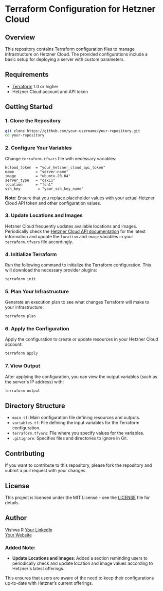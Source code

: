 # Terraform Configuration for Hetzner Cloud

## Overview

This repository contains Terraform configuration files to manage infrastructure on Hetzner Cloud. The provided configurations include a basic setup for deploying a server with custom parameters.

## Requirements

- [Terraform](https://www.terraform.io/downloads) 1.0 or higher
- Hetzner Cloud account and API token

## Getting Started

### 1. Clone the Repository

```sh
git clone https://github.com/your-username/your-repository.git
cd your-repository
```

### 2. Configure Your Variables

Change `terraform.tfvars` file with necessary variables:

```hcl
hcloud_token  = "your_hetzner_cloud_api_token"
name          = "server-name"
image         = "ubuntu-20.04"
server_type   = "cax11"
location      = "fsn1"
ssh_key        = "your_ssh_key_name"
```

**Note:** Ensure that you replace placeholder values with your actual Hetzner Cloud API token and other configuration values.

### 3. Update Locations and Images

Hetzner Cloud frequently updates available locations and images. Periodically check the [Hetzner Cloud API documentation](https://docs.hetzner.cloud/) for the latest information and update the `location` and `image` variables in your `terraform.tfvars` file accordingly.

### 4. Initialize Terraform

Run the following command to initialize the Terraform configuration. This will download the necessary provider plugins:

```sh
terraform init
```

### 5. Plan Your Infrastructure

Generate an execution plan to see what changes Terraform will make to your infrastructure:

```sh
terraform plan
```

### 6. Apply the Configuration

Apply the configuration to create or update resources in your Hetzner Cloud account:

```sh
terraform apply
```

### 7. View Output

After applying the configuration, you can view the output variables (such as the server's IP address) with:

```sh
terraform output
```

## Directory Structure

- `main.tf`: Main configuration file defining resources and outputs.
- `variables.tf`: File defining the input variables for the Terraform configuration.
- `terraform.tfvars`: File where you specify values for the variables.
- `.gitignore`: Specifies files and directories to ignore in Git.

## Contributing

If you want to contribute to this repository, please fork the repository and submit a pull request with your changes.

## License

This project is licensed under the MIT License - see the [LICENSE](LICENSE) file for details.

## Author

Vishwa R
[Your LinkedIn](https://www.linkedin.com/in/vishwa-ravichandran/)  
[Your Website](https://vishwaravi321.github.io)


### Added Note:

- **Update Locations and Images**: Added a section reminding users to periodically check and update location and image values according to Hetzner's latest offerings.

This ensures that users are aware of the need to keep their configurations up-to-date with Hetzner’s current offerings.